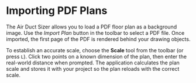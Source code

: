 # Importing PDF Plans

The Air Duct Sizer allows you to load a PDF floor plan as a background image. Use the *Import Plan* button in the toolbar to select a PDF file. Once imported, the first page of the PDF is rendered behind your drawing objects.

To establish an accurate scale, choose the **Scale** tool from the toolbar (or press `L`). Click two points on a known dimension of the plan, then enter the real-world distance when prompted. The application calculates the plan scale and stores it with your project so the plan reloads with the correct scale.
